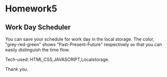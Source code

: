 # Homework5

## Work Day Scheduler

You can save your schedule for work day in the local storage.
The color, "grey-red-green" shows "Past-Present-Future" respectively so that you can easily distinguish the time flow.

Tech-used: HTML,CSS,JAVASCRIPT,Localstorage.

Thank you.